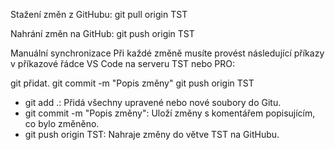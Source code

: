 Stažení změn z GitHubu: git pull origin TST

Nahrání změn na GitHub: git push origin TST

Manuální synchronizace Při každé změně musíte provést následující příkazy v příkazové řádce VS Code na serveru TST nebo PRO:

git přidat. git commit -m "Popis změny" git push origin TST

- git add .: Přidá všechny upravené nebo nové soubory do Gitu.
- git commit -m "Popis změny": Uloží změny s komentářem popisujícím, co bylo změněno.
- git push origin TST: Nahraje změny do větve TST na GitHubu.
